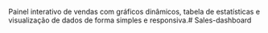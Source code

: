 Painel interativo de vendas com gráficos dinâmicos, tabela de estatísticas e visualização de dados de forma simples e responsiva.# Sales-dashboard
